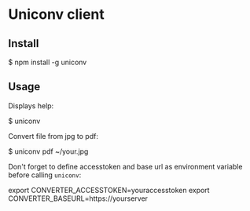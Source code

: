 # Uniconv client

## Install

  $ npm install -g uniconv

## Usage

Displays help:

  $ uniconv

Convert file from jpg to pdf:

  $ uniconv pdf ~/your.jpg

Don't forget to define accesstoken and base url as environment variable before calling `uniconv`:

  export CONVERTER_ACCESSTOKEN=youraccesstoken
  export CONVERTER_BASEURL=https://yourserver
